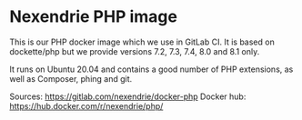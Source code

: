 Nexendrie PHP image
===================

This is our PHP docker image which we use in GitLab CI. It is based on dockette/php but we provide versions 7.2, 7.3, 7.4, 8.0 and 8.1  only.

It runs on Ubuntu 20.04 and contains a good number of PHP extensions, as well as Composer, phing and git.

Sources: https://gitlab.com/nexendrie/docker-php
Docker hub: https://hub.docker.com/r/nexendrie/php/
